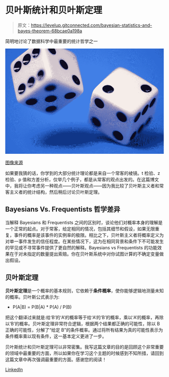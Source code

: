 # 贝叶斯统计和贝叶斯定理

> 原文：<https://levelup.gitconnected.com/bayesian-statistics-and-bayes-theorem-68bcae0a198a>

简明地讨论了数据科学中最重要的统计哲学之一

![](img/6909f380f701b8770e64645c85490325.png)

[图像来源](https://images.unsplash.com/photo-1605870445919-838d190e8e1b?ixid=MXwxMjA3fDB8MHxzZWFyY2h8MTZ8fHN0YXRpc3RpY3N8ZW58MHx8MHw%3D&ixlib=rb-1.2.1&auto=format&fit=crop&w=800&q=60)

如果要我猜的话，你学到的大部分统计理论都是来自一个常客的棱镜。t 检验、z 检验、p 值和方差分析，仅举几个例子，都是从常客的观点出发的。在这篇博文中，我将让你考虑另一种观点——贝叶斯观点——因为我比较了贝叶斯主义者和常客主义者的统计结构，然后稍后讨论贝叶斯定理。

## Bayesians Vs. Frequentists 哲学差异

当解释 Bayesians 和 Frequentists 之间的区别时，谈论他们对概率本身的理解是一个正常的起点。对于常客，给定相同的情况，包括其细节和假设，如果无限重复，事件的概率是该事件的实例率的极限。相比之下，贝叶斯主义者将概率定义为对单一事件发生的信任程度。在某些情况下，这为在相同背景和条件下不可能发生的罕见或不寻常事件提供了更自然的解释。Bayesians vs Frequentists 的功能效果在于对未指定的数量提出索赔。你在贝叶斯系统中对你试图计算的不确定变量做出假设。

## 贝叶斯定理

**贝叶斯定理**是一个概率的基本规则，它依赖于**条件概率**，使你能够逻辑地测量未知的概率。贝叶斯公式表示为:

*   P(A|B) = P(B|A) * P(A) / P(B)

把这个翻译过来就是:给‘B’的‘A’的概率等于给‘A’的‘B’的概率，乘以‘A’的概率，再除以‘B’的概率。贝叶斯定理非常符合逻辑，根据两个结果都正确的可能性，除以 B 正确的可能性，分解了“给定 B”的条件概率。通过将所有结果为真的可能性表示为条件概率乘以现有条件，这一基本定义更进了一步。

贝叶斯统计和贝叶斯定理可以非常密集。我写这篇文章的目的是回顾这个非常重要的领域中最重要的方面，所以如果你在学习这个主题的时候感到不知所措，请回到这篇文章中再次强调最重要的方面。感谢您的阅读！

[LinkedIn](https://www.linkedin.com/in/acusio-bivona-7a315818b/)